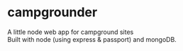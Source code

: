 # campgrounder
A little node web app for campground sites  
Built with node (using express & passport) and mongoDB.  
